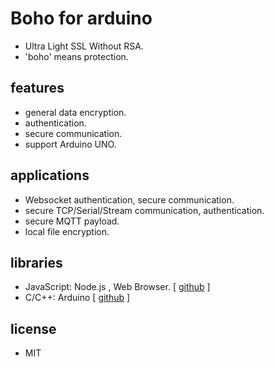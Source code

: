 # Boho for arduino

- Ultra Light SSL Without RSA.
- 'boho' means protection.

## features
- general data encryption.
- authentication.
- secure communication.
- support Arduino UNO.

## applications
- Websocket authentication, secure communication.
- secure TCP/Serial/Stream communication, authentication.
- secure MQTT payload.
- local file encryption.

## libraries
- JavaScript: Node.js , Web Browser. [ [github](https://github.com/congtrol/boho) ] 
- C/C++: Arduino [ [github](https://github.com/congtrol/boho-arduino) ]


## license
- MIT
